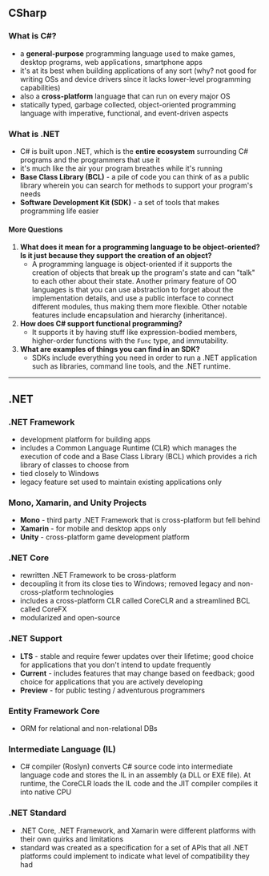 ## CSharp

### What is C#?
- a **general-purpose** programming language used to make games, desktop programs, web applications, smartphone apps
- it's at its best when building applications of any sort (why? not good for writing OSs and device drivers since it lacks lower-level programming capabilities)
- also a **cross-platform** language that can run on every major OS
- statically typed, garbage collected, object-oriented programming language with imperative, functional, and event-driven aspects

### What is .NET
- C# is built upon .NET, which is the **entire ecosystem** surrounding C# programs and the programmers that use it
- it's much like the air your program breathes while it's running
- **Base Class Library (BCL)** - a pile of code you can think of as a public library wherein you can search for methods to support your program's needs
- **Software Development Kit (SDK)** - a set of tools that makes programming life easier

#### More Questions
1. **What does it mean for a programming language to be object-oriented? Is it just because they support the creation of an object?**
	- A programming language is object-oriented if it supports the creation of objects that break up the program's state and can "talk" to each other about their state. Another primary feature of OO languages is that you can use abstraction to forget about the implementation details, and use a public interface to connect different modules, thus making them more flexible. Other notable features include encapsulation and hierarchy (inheritance).
2. **How does C# support functional programming?**
	- It supports it by having stuff like expression-bodied members, higher-order functions with the `Func` type, and immutability.
3. **What are examples of things you can find in an SDK?**
	- SDKs include everything you need in order to run a .NET application such as libraries, command line tools, and the .NET runtime.


---
## .NET
### .NET Framework
- development platform for building apps
- includes a Common Language Runtime (CLR) which manages the execution of code and a Base Class Library (BCL) which provides a rich library of classes to choose from
- tied closely to Windows
- legacy feature set used to maintain existing applications only

### Mono, Xamarin, and Unity Projects
- **Mono** - third party .NET Framework that is cross-platform but fell behind
- **Xamarin** - for mobile and desktop apps only
- **Unity** - cross-platform game development platform

### .NET Core
- rewritten .NET Framework to be cross-platform
- decoupling it from its close ties to Windows; removed legacy and non-cross-platform technologies
- includes a cross-platform CLR called CoreCLR and a streamlined BCL called CoreFX
- modularized and open-source

### .NET Support
- **LTS** - stable and require fewer updates over their lifetime; good choice for applications that you don't intend to update frequently
- **Current** - includes features that may change based on feedback; good choice for applications that you are actively developing
- **Preview** - for public testing / adventurous programmers

### Entity Framework Core
- ORM for relational and non-relational DBs

### Intermediate Language (IL)
- C# compiler (Roslyn) converts C# source code into intermediate language code and stores the IL in an assembly (a DLL or EXE file). At runtime, the CoreCLR loads the IL code and the JIT compiler compiles it into native CPU 

### .NET Standard
- .NET Core, .NET Framework, and Xamarin were different platforms with their own quirks and limitations
- standard was created as a specification for a set of APIs that all .NET platforms could implement to indicate what level of compatibility they had